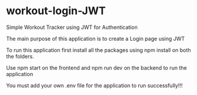 # workout-login-JWT
Simple Workout Tracker using JWT for Authentication

The main purpose of this application is to create a Login page using JWT

To run this application first install all the packages using npm install on both the folders.

Use npm start on the frontend and npm run dev on the backend to run the application

You must add your own .env file for the application to run successfully!!!
